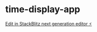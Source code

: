 # time-display-app

[Edit in StackBlitz next generation editor ⚡️](https://stackblitz.com/~/github.com/Gailbear/time-display-app)